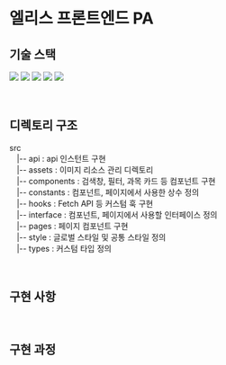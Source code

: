 # 엘리스 프론트엔드 PA

## 기술 스택

<img src="https://img.shields.io/badge/TypeScript-3178C6?style=for-the-badge&logo=TypeScript&logoColor=white"> <img src="https://img.shields.io/badge/React-61DAFB?style=for-the-badge&logo=React&logoColor=white"> <img src="https://img.shields.io/badge/React_Router-CA4245?style=for-the-badge&logo=React-Router&logoColor=black"> <img src="https://img.shields.io/badge/axios-6F02B5?style=for-the-badge"> <img src="https://img.shields.io/badge/Styled--Components-DB7093?style=for-the-badge&logo=styled-components&logoColor=yellow">

<br/>

## 디렉토리 구조

src  
ㅤ|-- api : api 인스턴트 구현  
ㅤ|-- assets : 이미지 리소스 관리 디렉토리  
ㅤ|-- components : 검색창, 필터, 과목 카드 등 컴포넌트 구현  
ㅤ|-- constants : 컴포넌트, 페이지에서 사용한 상수 정의  
ㅤ|-- hooks : Fetch API 등 커스텀 훅 구현  
ㅤ|-- interface : 컴포넌트, 페이지에서 사용할 인터페이스 정의  
ㅤ|-- pages : 페이지 컴포넌트 구현  
ㅤ|-- style : 글로벌 스타일 및 공통 스타일 정의  
ㅤ|-- types : 커스텀 타입 정의

<br/>

## 구현 사항

<br/>

## 구현 과정
